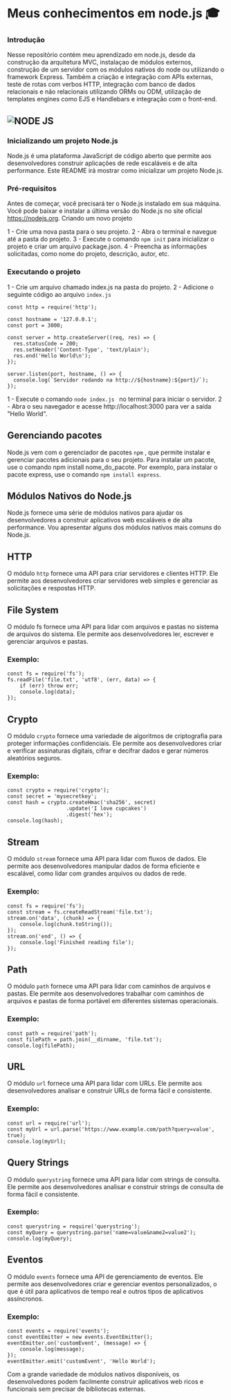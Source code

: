 # Meus conhecimentos em node.js 🎓

### Introdução

Nesse repositório contém meu aprendizado em node.js, desde da construção da arquitetura MVC, instalaçao de módulos externos, construção de um servidor com os módulos nativos do node 
ou utilizando o framework Express. Também a criação e integração com APIs externas, teste de rotas com verbos HTTP, integração com banco de dados relacionais 
e não relacionais utilizando ORMs ou ODM, utilização de templates engines como EJS e Handlebars e integração com o front-end.

## <img aling='center' alt= 'NODE JS' src='https://img.shields.io/badge/Node.js-43853D?style=for-the-badge&logo=node.js&logoColor=white'/>

### Inicializando um projeto Node.js

Node.js é uma plataforma JavaScript de código aberto que permite aos desenvolvedores construir aplicações de rede escaláveis e de alta performance. Este README irá mostrar como inicializar um projeto Node.js.

### Pré-requisitos

Antes de começar, você precisará ter o Node.js instalado em sua máquina. Você pode baixar e instalar a última versão do Node.js no site oficial https://nodejs.org.
Criando um novo projeto

1 - Crie uma nova pasta para o seu projeto.
2 - Abra o terminal e navegue até a pasta do projeto.
3 - Execute o comando ```npm init``` para inicializar o projeto e criar um arquivo package.json.
4 - Preencha as informações solicitadas, como nome do projeto, descrição, autor, etc.

### Executando o projeto

1 - Crie um arquivo chamado index.js na pasta do projeto.
2 - Adicione o seguinte código ao arquivo ```index.js```
    
```
const http = require('http');

const hostname = '127.0.0.1';
const port = 3000;

const server = http.createServer((req, res) => {
  res.statusCode = 200;
  res.setHeader('Content-Type', 'text/plain');
  res.end('Hello World\n');
});

server.listen(port, hostname, () => {
  console.log(`Servidor rodando na http://${hostname}:${port}/`);
});

```  

1 - Execute o comando ```node index.js ``` no terminal para iniciar o servidor.
2 - Abra o seu navegador e acesse http://localhost:3000 para ver a saída "Hello World".

## Gerenciando pacotes

Node.js vem com o gerenciador de pacotes ```npm``` , que permite instalar e gerenciar pacotes adicionais para o seu projeto. Para instalar um pacote, use o comando npm install nome_do_pacote. Por exemplo, para instalar o pacote express, use o comando ```npm install express```.

## Módulos Nativos do Node.js

Node.js fornece uma série de módulos nativos para ajudar os desenvolvedores a construir aplicativos web escaláveis e de alta performance. Vou apresentar alguns dos módulos nativos mais comuns do Node.js.

## HTTP

O módulo ```http``` fornece uma API para criar servidores e clientes HTTP. Ele permite aos desenvolvedores criar servidores web simples e gerenciar as solicitações e respostas HTTP.

## File System

O módulo fs fornece uma API para lidar com arquivos e pastas no sistema de arquivos do sistema. Ele permite aos desenvolvedores ler, escrever e gerenciar arquivos e pastas.

### Exemplo:

```
const fs = require('fs');
fs.readFile('file.txt', 'utf8', (err, data) => {
    if (err) throw err;
    console.log(data);
});

```

## Crypto

O módulo ```crypto``` fornece uma variedade de algoritmos de criptografia para proteger informações confidenciais. Ele permite aos desenvolvedores criar e verificar assinaturas digitais, cifrar e decifrar dados e gerar números aleatórios seguros.

### Exemplo:

```
const crypto = require('crypto');
const secret = 'mysecretkey';
const hash = crypto.createHmac('sha256', secret)
                   .update('I love cupcakes')
                   .digest('hex');
console.log(hash);
```
## Stream

O módulo ```stream``` fornece uma API para lidar com fluxos de dados. Ele permite aos desenvolvedores manipular dados de forma eficiente e escalável, como lidar com grandes arquivos ou dados de rede.

### Exemplo:

```
const fs = require('fs');
const stream = fs.createReadStream('file.txt');
stream.on('data', (chunk) => {
    console.log(chunk.toString());
});
stream.on('end', () => {
    console.log('Finished reading file');
});

```

## Path

O módulo ```path``` fornece uma API para lidar com caminhos de arquivos e pastas. Ele permite aos desenvolvedores trabalhar com caminhos de arquivos e pastas de forma portável em diferentes sistemas operacionais.

### Exemplo:

```
const path = require('path');
const filePath = path.join(__dirname, 'file.txt');
console.log(filePath);

```

## URL

O módulo ```url``` fornece uma API para lidar com URLs. Ele permite aos desenvolvedores analisar e construir URLs de forma fácil e consistente.

### Exemplo:

```
const url = require('url');
const myUrl = url.parse('https://www.example.com/path?query=value', true);
console.log(myUrl);

```

## Query Strings

O módulo ```querystring``` fornece uma API para lidar com strings de consulta. Ele permite aos desenvolvedores analisar e construir strings de consulta de forma fácil e consistente.

### Exemplo:

```
const querystring = require('querystring');
const myQuery = querystring.parse('name=value&name2=value2');
console.log(myQuery);

```

## Eventos

O módulo ```events``` fornece uma API de gerenciamento de eventos. Ele permite aos desenvolvedores criar e gerenciar eventos personalizados, o que é útil para aplicativos de tempo real e outros tipos de aplicativos assíncronos.

### Exemplo:

```
const events = require('events');
const eventEmitter = new events.EventEmitter();
eventEmitter.on('customEvent', (message) => {
    console.log(message);
});
eventEmitter.emit('customEvent', 'Hello World');

```
Com a grande variedade de módulos nativos disponíveis, os desenvolvedores podem facilmente construir aplicativos web ricos e funcionais sem precisar de bibliotecas externas.
